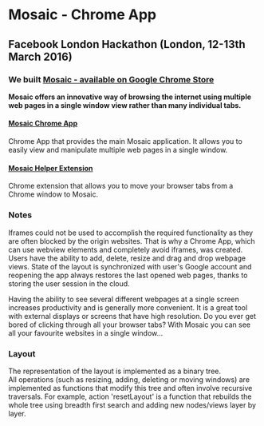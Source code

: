 # Mosaic - Chrome App
## Facebook London Hackathon (London, 12-13th March 2016)

### We built [Mosaic - available on Google Chrome Store](https://chrome.google.com/webstore/detail/mosaic/jjkdinonnkgnnapdocolkjfnabepfkmj?hl=en-US&gl=GB)

**Mosaic offers an innovative way of browsing the internet using multiple web pages in a single window view rather than many individual tabs.**

#### [Mosaic Chrome App](https://chrome.google.com/webstore/detail/mosaic/jjkdinonnkgnnapdocolkjfnabepfkmj?hl=en-US&gl=GB)
Chrome App that provides the main Mosaic application. It allows you to easily view and manipulate multiple web pages in a single window.

#### [Mosaic Helper Extension](https://chrome.google.com/webstore/detail/helper-extension-for-mosa/nnhknchgeoeghedkfolliaihjghiijih)
Chrome extension that allows you to move your browser tabs from a Chrome window to Mosaic.

### Notes
Iframes could not be used to accomplish the required functionality as they are often blocked by the origin websites. That is why a Chrome App, which can use webview elements and completely avoid iframes, was created. Users have the ability to add, delete, resize and drag and drop webpage views. State of the layout is synchronized with user's Google account and reopening the app always restores the last opened web pages, thanks to storing the user session in the cloud.

Having the ability to see several different webpages at a single screen increases productivity and is generally more convenient. It is a great tool with external displays or screens that have high resolution. Do you ever get bored of clicking through all your browser tabs? With Mosaic you can see all your favourite websites in a single window...

### Layout
The representation of the layout is implemented as a binary tree.  
All operations (such as resizing, adding, deleting or moving windows) are implemented as functions that modify this tree and often involve recursive traversals. For example, action 'resetLayout' is a function that rebuilds the whole tree using breadth first search and adding new nodes/views layer by layer.
